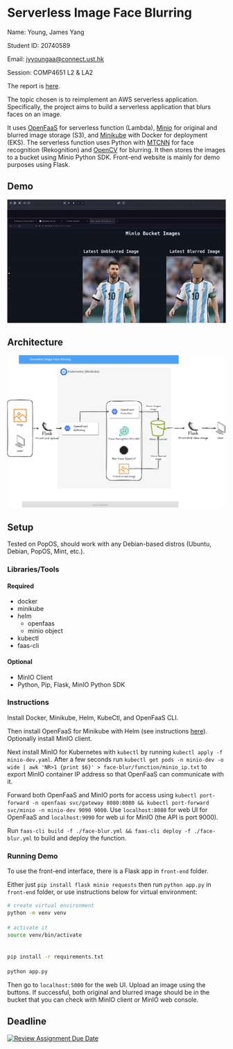# Serverless Image Face Blurring

Name: Young, James Yang

Student ID: 20740589

Email: jyyoungaa@connect.ust.hk

Session: COMP4651 L2 & LA2

The report is [here](./COMP4651-Report.pdf).

The topic chosen is to reimplement an AWS serverless application. Specifically, the project aims to build a serverless application that blurs faces on an image.

It uses [OpenFaaS](https://www.openfaas.com/) for serverless function (Lambda), [Minio](https://min.io/) for original and blurred image storage (S3), and [Minikube](https://minikube.sigs.k8s.io/docs/) with Docker for deployment (EKS). The serverless function uses Python with [MTCNN](https://github.com/ipazc/mtcnn) for face recognition (Rekognition) and [OpenCV](https://pypi.org/project/opencv-python-headless/) for blurring. It then stores the images to a bucket using Minio Python SDK. Front-end website is mainly for demo purposes using Flask.

## Demo

![Demo](./assets/demo.gif)

## Architecture

![Diagram](./assets/serverless-diagram.png)

## Setup

Tested on PopOS, should work with any Debian-based distros (Ubuntu, Debian, PopOS, Mint, etc.).

### Libraries/Tools

#### Required

- docker
- minikube
- helm
  - openfaas
  - minio object
- kubectl
- faas-cli

#### Optional

- MinIO Client
- Python, Pip, Flask, MinIO Python SDK

### Instructions

Install Docker, Minikube, Helm, KubeCtl, and OpenFaaS CLI. 

Then install OpenFaaS for Minikube with Helm (see instructions [here](https://faun.pub/getting-started-with-openfaas-on-minikube-634502c7acdf)). Optionally install MinIO client.

Next install MinIO for Kubernetes with `kubectl` by running `kubectl apply -f minio-dev.yaml`. After a few seconds run `kubectl get pods -n minio-dev -o wide | awk 'NR>1 {print $6}' > face-blur/function/minio_ip.txt` to export MinIO container IP address so that OpenFaaS can communicate with it.

Forward both OpenFaaS and MinIO ports for access using `kubectl port-forward -n openfaas svc/gateway 8080:8080 && kubectl port-forward svc/minio -n minio-dev 9090 9000`. Use `localhost:8080` for web UI for OpenFaaS and `localhost:9090` for web ui for MinIO (the API is port 9000).

Run `faas-cli build -f ./face-blur.yml && faas-cli deploy -f ./face-blur.yml` to build and deploy the function.

### Running Demo

To use the front-end interface, there is a Flask app in `front-end` folder.

Either just `pip install flask minio requests` then run `python app.py` in `front-end` folder, or use instructions below for virtual environment:

``` bash
# create virtual environment
python -m venv venv

# activate it
source venv/bin/activate


pip install -r requirements.txt

python app.py
```

Then go to `localhost:5000` for the web UI. Upload an image using the buttons. If successful, both original and blurred image should be in the bucket that you can check with MinIO client or MinIO web console.

## Deadline

[![Review Assignment Due Date](https://classroom.github.com/assets/deadline-readme-button-24ddc0f5d75046c5622901739e7c5dd533143b0c8e959d652212380cedb1ea36.svg)](https://classroom.github.com/a/B_Lemfbx)

